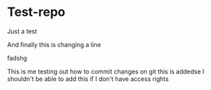 # Test-repo
Just a test

And finally this is changing a line

fadshg

This is me testing out how to commit changes on git
this is addedse
I shouldn't be able to add this if I don't have access rights
